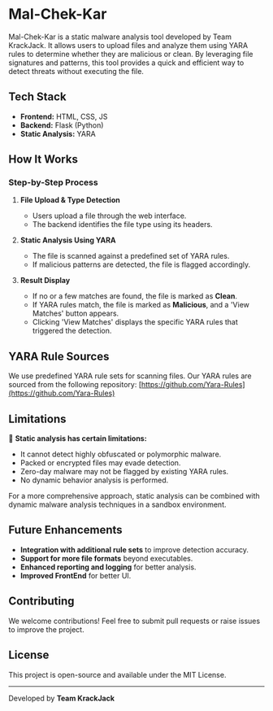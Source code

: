 # Mal-Chek-Kar

Mal-Chek-Kar is a static malware analysis tool developed by Team KrackJack. It allows users to upload files and analyze them using YARA rules to determine whether they are malicious or clean. By leveraging file signatures and patterns, this tool provides a quick and efficient way to detect threats without executing the file.

## Tech Stack
- **Frontend:** HTML, CSS, JS
- **Backend:** Flask (Python)
- **Static Analysis:** YARA

## How It Works
### Step-by-Step Process
1. **File Upload & Type Detection**
   - Users upload a file through the web interface.
   - The backend identifies the file type using its headers.

2. **Static Analysis Using YARA**
   - The file is scanned against a predefined set of YARA rules.
   - If malicious patterns are detected, the file is flagged accordingly.

3. **Result Display**
   - If no or a few matches are found, the file is marked as **Clean**.
   - If YARA rules match, the file is marked as **Malicious**, and a 'View Matches' button appears.
   - Clicking 'View Matches' displays the specific YARA rules that triggered the detection.

## YARA Rule Sources
We use predefined YARA rule sets for scanning files. Our YARA rules are sourced from the following repository:
[https://github.com/Yara-Rules](https://github.com/Yara-Rules)

## Limitations
🚨 **Static analysis has certain limitations:**
- It cannot detect highly obfuscated or polymorphic malware.
- Packed or encrypted files may evade detection.
- Zero-day malware may not be flagged by existing YARA rules.
- No dynamic behavior analysis is performed.

For a more comprehensive approach, static analysis can be combined with dynamic malware analysis techniques in a sandbox environment.

## Future Enhancements
- **Integration with additional rule sets** to improve detection accuracy.
- **Support for more file formats** beyond executables.
- **Enhanced reporting and logging** for better analysis.
- **Improved FrontEnd** for better UI.

## Contributing
We welcome contributions! Feel free to submit pull requests or raise issues to improve the project.

## License
This project is open-source and available under the MIT License.

---
Developed by **Team KrackJack**

